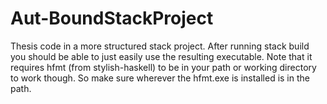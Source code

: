 # Aut-BoundStackProject
Thesis code in a more structured stack project. After running stack build you should be able to just easily use the resulting executable. Note that it requires hfmt (from stylish-haskell) to be in your path or working directory to work though. So make sure wherever the hfmt.exe is installed is in the path.

